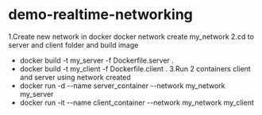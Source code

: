 # demo-realtime-networking

1.Create new network in docker
  docker network create my_network
2.cd to server and client folder and build image
  - docker build -t my_server -f Dockerfile.server .
  - docker build -t my_client -f Dockerfile.client .
3.Run 2 containers client and server using network created
  - docker run -d --name server_container --network my_network my_server
  - docker run -it --name client_container --network my_network my_client
